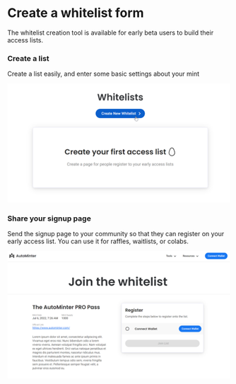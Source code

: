# Create a whitelist form

The whitelist creation tool is available for early beta users to build their access lists.

### Create a list

Create a list easily, and enter some basic settings about your mint

![](<../.gitbook/assets/image (5) (1) (1).png>)

### Share your signup page

Send the signup page to your community so that they can register on your early access list. You can use it for raffles, waitlists, or colabs.

![](<../.gitbook/assets/image (6).png>)
